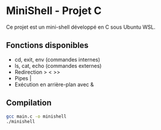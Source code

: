 # MiniShell - Projet C

Ce projet est un mini-shell développé en C sous Ubuntu WSL.

## Fonctions disponibles

- cd, exit, env (commandes internes)
- ls, cat, echo (commandes externes)
- Redirection > < >>
- Pipes |
- Exécution en arrière-plan avec &

## Compilation

```bash
gcc main.c -o minishell
./minishell
